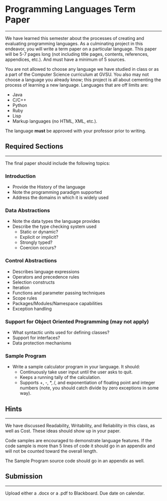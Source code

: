 # Programming Languages Term Paper
***

We have learned this semester about the processes of creating and evaluating programming languages. As a culminating project in this endeavor, you will write a term paper on a particular language.  This paper will be 5-7 pages long (not including title pages, contents, references, appendices, etc.).  And must have a minimum of 5 sources.

You are not allowed to choose any language we have studied in class or as a part of the Computer Science curriculum at GVSU.  You also may not choose a language you already know; this project is all about cementing the process of learning a new language.  Languages that are off limits are:

  - Java
  - C/C++
  - Python
  - Ruby
  - Lisp
  - Markup languages (no HTML, XML, etc.).

The language **must** be approved with your professor prior to writing.

## Required Sections
***

The final paper should include the following topics:

### Introduction

  - Provide the History of the language
  - Note the programming paradigm supported
  - Address the domains in which it is widely used

### Data Abstractions

  - Note the data types the language provides
  - Describe the type checking system used
    - Static or dynamic?
    - Explicit or implicit?
    - Strongly typed?
    - Coercion occurs?

### Control Abstractions

  - Describes language expressions
  - Operators and precedence rules
  - Selection constructs
  - Iteration
  - Functions and parameter passing techniques
  - Scope rules
  - Packages/Modules/Namespace capabilities
  - Exception handling

### Support for Object Oriented Programming (may not apply)
  - What syntactic units used for defining classes?
  - Support for interfaces?
  - Data protection mechanisms

### Sample Program

  - Write a sample calculator program in your language.  It should:
    - Continuously take user input until the user asks to quit.
    - Keeps a running tally of the calculation.
    - Supports +, -, \*, /, and exponentiation of floating point and integer numbers (note, you should catch divide by zero exceptions in some way).

## Hints
***

We have discussed Readability, Writability, and Reliability in this class, as well as Cost.  These ideas should show up in your paper.

Code samples are encouraged to demonstrate language features.  If the code sample is more than 5 lines of code it should go in an appendix and will not be counted toward the overall length.

The Sample Program source code should go in an appendix as well.

## Submission
***

Upload either a .docx or a .pdf to Blackboard.  Due date on calendar.
